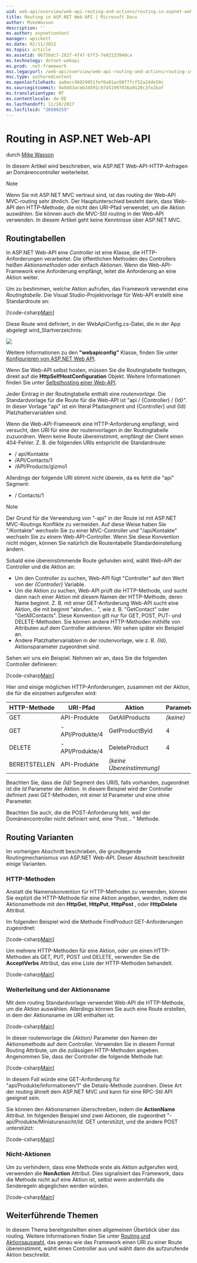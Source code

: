 ```yaml
---
uid: web-api/overview/web-api-routing-and-actions/routing-in-aspnet-web-api
title: Routing in ASP.NET Web-API | Microsoft Docs
author: MikeWasson
description: ''
ms.author: aspnetcontent
manager: wpickett
ms.date: 02/11/2012
ms.topic: article
ms.assetid: 0675bdc7-282f-4f47-b7f3-7e02133940ca
ms.technology: dotnet-webapi
ms.prod: .net-framework
msc.legacyurl: /web-api/overview/web-api-routing-and-actions/routing-in-aspnet-web-api
msc.type: authoredcontent
ms.openlocfilehash: aa0ecc96029051fef6a81ac08f7fcf52a24de59c
ms.sourcegitcommit: 9a9483aceb34591c97451997036a9120c3fe2baf
ms.translationtype: MT
ms.contentlocale: de-DE
ms.lasthandoff: 11/10/2017
ms.locfileid: "26509259"
---
```

<a name="routing-in-aspnet-web-api"></a>Routing in ASP.NET Web-API
====================
durch [Mike Wasson](https://github.com/MikeWasson)

In diesem Artikel wird beschrieben, wie ASP.NET Web-API-HTTP-Anfragen an Domänencontroller weiterleitet.

> [!NOTE]
> Wenn Sie mit ASP.NET MVC vertraut sind, ist das routing der Web-API MVC-routing sehr ähnlich. Der Hauptunterschied besteht darin, dass Web-API den HTTP-Methode, die nicht den URI-Pfad verwendet, um die Aktion auswählen. Sie können auch die MVC-Stil routing in der Web-API verwenden. In diesem Artikel geht keine Kenntnisse über ASP.NET MVC.


## <a name="routing-tables"></a>Routingtabellen

In ASP.NET Web-API eine *Controller* ist eine Klasse, die HTTP-Anforderungen verarbeitet. Die öffentlichen Methoden des Controllers heißen *Aktionsmethoden* oder einfach *Aktionen*. Wenn die Web-API-Framework eine Anforderung empfängt, leitet die Anforderung an eine Aktion weiter.

Um zu bestimmen, welche Aktion aufrufen, das Framework verwendet eine *Routingtabelle*. Die Visual Studio-Projektvorlage für Web-API erstellt eine Standardroute an:

[!code-csharp[Main](routing-in-aspnet-web-api/samples/sample1.cs)]

Diese Route wird definiert, in der WebApiConfig.cs-Datei, die in der App abgelegt wird\_Startverzeichnis:

![](routing-in-aspnet-web-api/_static/image1.png)

Weitere Informationen zu den **"webapiconfig"** Klasse, finden Sie unter [Konfigurieren von ASP.NET Web API](../advanced/configuring-aspnet-web-api.md).

Wenn Sie Web-API selbst hosten, müssen Sie die Routingtabelle festlegen, direkt auf die **HttpSelfHostConfiguration** Objekt. Weitere Informationen finden Sie unter [Selbsthosting einer Web-API](../older-versions/self-host-a-web-api.md).

Jeder Eintrag in der Routingtabelle enthält eine *routenvorlage*. Die Standardvorlage für die Route für die Web-API ist &quot;api / {Controller} / {Id}&quot;. In dieser Vorlage &quot;api&quot; ist ein literal Pfadsegment und {Controller} und {Id} Platzhaltervariablen sind.

Wenn die Web-API-Framework eine HTTP-Anforderung empfängt, wird versucht, den URI für eine der routenvorlagen in der Routingtabelle zuzuordnen. Wenn keine Route übereinstimmt, empfängt der Client einen 404-Fehler. Z. B. die folgenden URIs entspricht die Standardroute:

- / api/Kontakte
- /API/Contacts/1
- /API/Products/gizmo1

Allerdings der folgende URI stimmt nicht überein, da es fehlt die &quot;api&quot; Segment:

- / Contacts/1

> [!NOTE]
> Der Grund für die Verwendung von "-api" in der Route ist mit ASP.NET MVC-Routings Konflikte zu vermeiden. Auf diese Weise haben Sie &quot;/Kontakte&quot; wechseln Sie zu einer MVC-Controller und &quot;/api/Kontakte&quot; wechseln Sie zu einem Web-API-Controller. Wenn Sie diese Konvention nicht mögen, können Sie natürlich die Routentabelle Standardeinstellung ändern.

Sobald eine übereinstimmende Route gefunden wird, wählt Web-API der Controller und die Aktion an:

- Um den Controller zu suchen, Web-API fügt &quot;Controller&quot; auf den Wert von der *{Controller}* Variable.
- Um die Aktion zu suchen, Web-API prüft die HTTP-Methode, und sucht dann nach einer Aktion mit diesem Namen der HTTP-Methode, deren Name beginnt. Z. B. mit einer GET-Anforderung Web-API sucht eine Aktion, die mit beginnt &quot;abrufen... &quot;, wie z. B. &quot;GetContact&quot; oder &quot;GetAllContacts&quot;. Diese Konvention gilt nur für GET, POST, PUT- und DELETE-Methoden. Sie können andere HTTP-Methoden mithilfe von Attributen auf dem Controller aktivieren. Wir sehen später ein Beispiel an.
- Andere Platzhaltervariablen in der routenvorlage, wie z. B. *{Id},* Aktionsparameter zugeordnet sind.

Sehen wir uns ein Beispiel. Nehmen wir an, dass Sie die folgenden Controller definieren:

[!code-csharp[Main](routing-in-aspnet-web-api/samples/sample2.cs)]

Hier sind einige möglichen HTTP-Anforderungen, zusammen mit der Aktion, die für die einzelnen aufgerufen wird:

| HTTP-Methode | URI-Pfad | Aktion | Parameter |
| --- | --- | --- | --- |
| GET | API-Produkte | GetAllProducts | *(keine)* |
| GET | -API/Produkte/4 | GetProductById | 4 |
| DELETE | -API/Produkte/4 | DeleteProduct | 4 |
| BEREITSTELLEN | API-Produkte | *(keine Übereinstimmung)* |  |

Beachten Sie, dass die *{Id}* Segment des URIS, falls vorhanden, zugeordnet ist die *Id* Parameter der Aktion. In diesem Beispiel wird der Controller definiert zwei GET-Methoden, mit einer *Id* Parameter und eine ohne Parameter.

Beachten Sie auch, die die POST-Anforderung fehl, weil der Domänencontroller nicht definiert wird, eine &quot;Post... &quot; Methode.

## <a name="routing-variations"></a>Routing Varianten

Im vorherigen Abschnitt beschrieben, die grundlegende Routingmechanismus von ASP.NET Web-API. Dieser Abschnitt beschreibt einige Varianten.

### <a name="http-methods"></a>HTTP-Methoden

Anstatt die Namenskonvention für HTTP-Methoden zu verwenden, können Sie explizit die HTTP-Methode für eine Aktion angeben, werden, indem die Aktionsmethode mit den **HttpGet**, **HttpPut**, **HttpPost** , oder **HttpDelete** Attribut.

Im folgenden Beispiel wird die Methode FindProduct GET-Anforderungen zugeordnet:

[!code-csharp[Main](routing-in-aspnet-web-api/samples/sample3.cs)]

Um mehrere HTTP-Methoden für eine Aktion, oder um einen HTTP-Methoden als GET, PUT, POST und DELETE, verwenden Sie die **AcceptVerbs** Attribut, das eine Liste der HTTP-Methoden behandelt.

[!code-csharp[Main](routing-in-aspnet-web-api/samples/sample4.cs)]

<a id="routing_by_action_name"></a>
### <a name="routing-by-action-name"></a>Weiterleitung und der Aktionsname

Mit dem routing Standardvorlage verwendet Web-API die HTTP-Methode, um die Aktion auswählen. Allerdings können Sie auch eine Route erstellen, in dem der Aktionsname im URI enthalten ist:

[!code-csharp[Main](routing-in-aspnet-web-api/samples/sample5.cs)]

In dieser routenvorlage die *{Aktion}* Parameter den Namen der Aktionsmethode auf dem Controller. Verwenden Sie in diesem Format Routing Attribute, um die zulässigen HTTP-Methoden angeben. Angenommen Sie, dass der Controller die folgende Methode hat:

[!code-csharp[Main](routing-in-aspnet-web-api/samples/sample6.cs)]

In diesem Fall würde eine GET-Anforderung für "api/Produkte/Informationen/1" die Details-Methode zuordnen. Diese Art der routing ähnelt dem ASP.NET MVC und kann für eine RPC-Stil API geeignet sein.

Sie können den Aktionsnamen überschreiben, indem die **ActionName** Attribut. Im folgenden Beispiel sind zwei Aktionen, die zugeordnet &quot;-api/Produkte/Miniaturansicht/*Id*. GET unterstützt, und die andere POST unterstützt:

[!code-csharp[Main](routing-in-aspnet-web-api/samples/sample7.cs)]

### <a name="non-actions"></a>Nicht-Aktionen

Um zu verhindern, dass eine Methode erste als Aktion aufgerufen wird, verwenden die **NonAction** Attribut. Dies signalisiert das Framework, dass die Methode nicht auf eine Aktion ist, selbst wenn andernfalls die Senderegeln abgeglichen werden würden.

[!code-csharp[Main](routing-in-aspnet-web-api/samples/sample8.cs)]

## <a name="further-reading"></a>Weiterführende Themen

In diesem Thema bereitgestellten einen allgemeinen Überblick über das routing. Weitere Informationen finden Sie unter [Routing und Aktionsauswahl](routing-and-action-selection.md), das genau wie das Framework einen URI zu einer Route übereinstimmt, wählt einen Controller aus und wählt dann die aufzurufende Aktion beschreibt.
